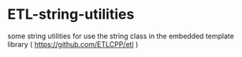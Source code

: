 # ETL-string-utilities
some string utilities for use the string class in the embedded template library ( https://github.com/ETLCPP/etl )
